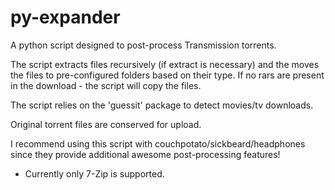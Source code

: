 py-expander
===========

A python script designed to post-process Transmission torrents.

The script extracts files recursively (if extract is necessary)
and the moves the files to pre-configured folders based on their type.
If no rars are present in the download - the script will copy the files.

The script relies on the 'guessit' package to detect movies/tv downloads.

Original torrent files are conserved for upload.

I recommend using this script with couchpotato/sickbeard/headphones since they
provide additional awesome post-processing features!

* Currently only 7-Zip is supported.

